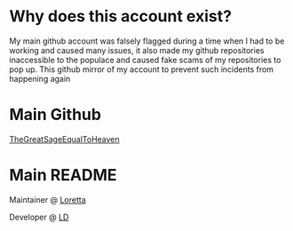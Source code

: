 # Why does this account exist?

My main github account was falsely flagged during a time when I had to be working and caused many issues, it also made my github repositories inaccessible to the populace and caused fake scams of my repositories to pop up. This github mirror of my account to prevent such incidents from happening again

# Main Github

[TheGreatSageEqualToHeaven](https://github.com/TheGreatSageEqualToHeaven)

# Main README

Maintainer @ [Loretta](https://github.com/LorettaDevs/)<div></div>Developer @ [LD](https://discord.gg/deobfuscator)
